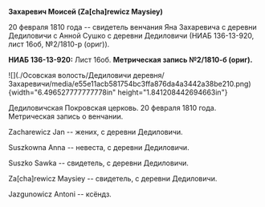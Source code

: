**Захаревич Моисей (Za\[cha\]rewicz Maysiey)**

20 февраля 1810 года -- свидетель венчания Яна Захаревича с деревни
Дедиловичи с Анной Сушко с деревни Дедиловичи (НИАБ 136-13-920, лист
16об, №2/1810-р (ориг)).

**НИАБ 136-13-920:** Лист 16об. **Метрическая запись №2/1810-б (ориг).**

![](./Осовская волость/Дедиловичи деревня/Захаревичи/media/e55e11acb581754bc3ffa876da4a3442a38be210.png){width="6.496527777777778in"
height="1.841208442694663in"}

Дедиловичская Покровская церковь. 20 февраля 1810 года. Метрическая
запись о венчании.

Zacharewicz Jan -- жених, с деревни Дедиловичи.

Suszkowna Anna -- невеста, с деревни Дедиловичи.

Suszko Sawka -- свидетель, с деревни Дедиловичи.

Za\[cha\]rewicz Maysiey -- свидетель, с деревни Дедиловичи.

Jazgunowicz Antoni -- ксёндз.
